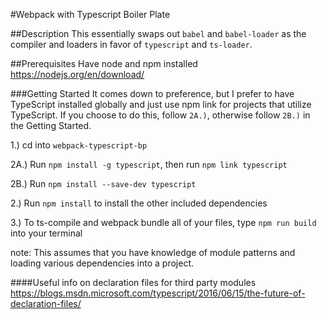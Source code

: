 #Webpack with Typescript Boiler Plate

##Description
This essentially swaps out `babel` and `babel-loader` as the compiler and loaders in favor of `typescript` and `ts-loader`. 

##Prerequisites
Have node and npm installed https://nodejs.org/en/download/


###Getting Started 
It comes down to preference, but I prefer to have TypeScript installed globally and just use npm link for projects
that utilize TypeScript. If you choose to do this, follow `2A.)`, otherwise follow `2B.)` in the Getting Started.

1.) cd into `webpack-typescript-bp`

2A.) Run `npm install -g typescript`, then run `npm link typescript`

2B.) Run `npm install --save-dev typescript`

2.) Run `npm install` to install the other included dependencies

3.) To ts-compile and webpack bundle all of your files, type `npm run build` into your terminal

note: This assumes that you have knowledge of module patterns and loading various dependencies into a project.

####Useful info on declaration files for third party modules
https://blogs.msdn.microsoft.com/typescript/2016/06/15/the-future-of-declaration-files/

